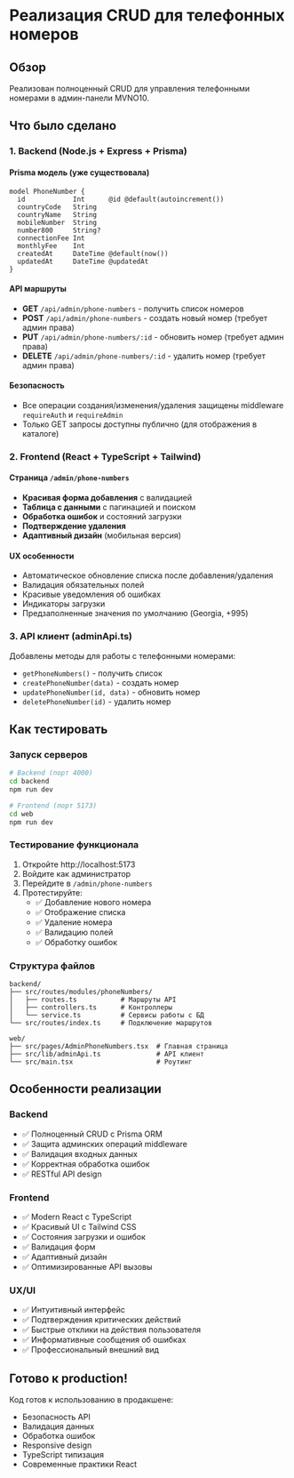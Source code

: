 # Реализация CRUD для телефонных номеров

## Обзор
Реализован полноценный CRUD для управления телефонными номерами в админ-панели MVNO10.

## Что было сделано

### 1. Backend (Node.js + Express + Prisma)

#### Prisma модель (уже существовала)
```prisma
model PhoneNumber {
  id            Int      @id @default(autoincrement())
  countryCode   String
  countryName   String
  mobileNumber  String
  number800     String?
  connectionFee Int
  monthlyFee    Int
  createdAt     DateTime @default(now())
  updatedAt     DateTime @updatedAt
}
```

#### API маршруты
- **GET** `/api/admin/phone-numbers` - получить список номеров
- **POST** `/api/admin/phone-numbers` - создать новый номер (требует админ права)
- **PUT** `/api/admin/phone-numbers/:id` - обновить номер (требует админ права)
- **DELETE** `/api/admin/phone-numbers/:id` - удалить номер (требует админ права)

#### Безопасность
- Все операции создания/изменения/удаления защищены middleware `requireAuth` и `requireAdmin`
- Только GET запросы доступны публично (для отображения в каталоге)

### 2. Frontend (React + TypeScript + Tailwind)

#### Страница `/admin/phone-numbers`
- **Красивая форма добавления** с валидацией
- **Таблица с данными** с пагинацией и поиском
- **Обработка ошибок** и состояний загрузки
- **Подтверждение удаления**
- **Адаптивный дизайн** (мобильная версия)

#### UX особенности
- Автоматическое обновление списка после добавления/удаления
- Валидация обязательных полей
- Красивые уведомления об ошибках
- Индикаторы загрузки
- Предзаполненные значения по умолчанию (Georgia, +995)

### 3. API клиент (adminApi.ts)
Добавлены методы для работы с телефонными номерами:
- `getPhoneNumbers()` - получить список
- `createPhoneNumber(data)` - создать номер
- `updatePhoneNumber(id, data)` - обновить номер  
- `deletePhoneNumber(id)` - удалить номер

## Как тестировать

### Запуск серверов
```bash
# Backend (порт 4000)
cd backend
npm run dev

# Frontend (порт 5173)
cd web  
npm run dev
```

### Тестирование функционала
1. Откройте http://localhost:5173
2. Войдите как администратор
3. Перейдите в `/admin/phone-numbers`
4. Протестируйте:
   - ✅ Добавление нового номера
   - ✅ Отображение списка
   - ✅ Удаление номера
   - ✅ Валидацию полей
   - ✅ Обработку ошибок

### Структура файлов
```
backend/
├── src/routes/modules/phoneNumbers/
│   ├── routes.ts           # Маршруты API
│   ├── controllers.ts      # Контроллеры
│   └── service.ts          # Сервисы работы с БД
└── src/routes/index.ts     # Подключение маршрутов

web/
├── src/pages/AdminPhoneNumbers.tsx  # Главная страница
├── src/lib/adminApi.ts              # API клиент
└── src/main.tsx                     # Роутинг
```

## Особенности реализации

### Backend
- ✅ Полноценный CRUD с Prisma ORM
- ✅ Защита админских операций middleware
- ✅ Валидация входных данных
- ✅ Корректная обработка ошибок
- ✅ RESTful API design

### Frontend  
- ✅ Modern React с TypeScript
- ✅ Красивый UI с Tailwind CSS
- ✅ Состояния загрузки и ошибок
- ✅ Валидация форм
- ✅ Адаптивный дизайн
- ✅ Оптимизированные API вызовы

### UX/UI
- ✅ Интуитивный интерфейс
- ✅ Подтверждения критических действий
- ✅ Быстрые отклики на действия пользователя
- ✅ Информативные сообщения об ошибках
- ✅ Профессиональный внешний вид

## Готово к production!
Код готов к использованию в продакшене:
- Безопасность API
- Валидация данных
- Обработка ошибок
- Responsive design
- TypeScript типизация
- Современные практики React
